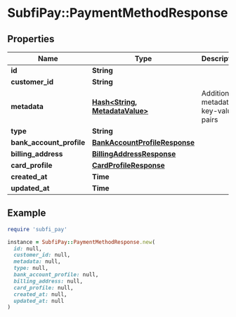 # SubfiPay::PaymentMethodResponse

## Properties

| Name | Type | Description | Notes |
| ---- | ---- | ----------- | ----- |
| **id** | **String** |  | [optional] |
| **customer_id** | **String** |  | [optional] |
| **metadata** | [**Hash&lt;String, MetadataValue&gt;**](MetadataValue.md) | Additional metadata key-value pairs | [optional] |
| **type** | **String** |  | [optional] |
| **bank_account_profile** | [**BankAccountProfileResponse**](BankAccountProfileResponse.md) |  | [optional] |
| **billing_address** | [**BillingAddressResponse**](BillingAddressResponse.md) |  | [optional] |
| **card_profile** | [**CardProfileResponse**](CardProfileResponse.md) |  | [optional] |
| **created_at** | **Time** |  | [optional] |
| **updated_at** | **Time** |  | [optional] |

## Example

```ruby
require 'subfi_pay'

instance = SubfiPay::PaymentMethodResponse.new(
  id: null,
  customer_id: null,
  metadata: null,
  type: null,
  bank_account_profile: null,
  billing_address: null,
  card_profile: null,
  created_at: null,
  updated_at: null
)
```

